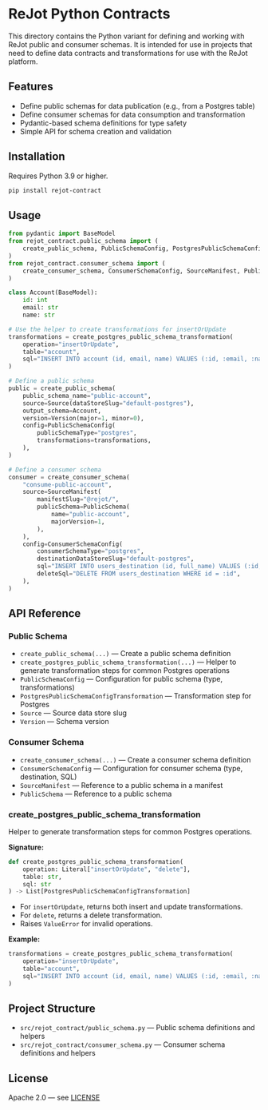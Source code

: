 # ReJot Python Contracts

This directory contains the Python variant for defining and working with ReJot public and consumer
schemas. It is intended for use in projects that need to define data contracts and transformations
for use with the ReJot platform.

## Features

- Define public schemas for data publication (e.g., from a Postgres table)
- Define consumer schemas for data consumption and transformation
- Pydantic-based schema definitions for type safety
- Simple API for schema creation and validation

## Installation

Requires Python 3.9 or higher.

```bash
pip install rejot-contract
```

## Usage

```python
from pydantic import BaseModel
from rejot_contract.public_schema import (
    create_public_schema, PublicSchemaConfig, PostgresPublicSchemaConfigTransformation, Source, Version, create_postgres_public_schema_transformation
)
from rejot_contract.consumer_schema import (
    create_consumer_schema, ConsumerSchemaConfig, SourceManifest, PublicSchema
)

class Account(BaseModel):
    id: int
    email: str
    name: str

# Use the helper to create transformations for insertOrUpdate
transformations = create_postgres_public_schema_transformation(
    operation="insertOrUpdate",
    table="account",
    sql="INSERT INTO account (id, email, name) VALUES (:id, :email, :name)",
)

# Define a public schema
public = create_public_schema(
    public_schema_name="public-account",
    source=Source(dataStoreSlug="default-postgres"),
    output_schema=Account,
    version=Version(major=1, minor=0),
    config=PublicSchemaConfig(
        publicSchemaType="postgres",
        transformations=transformations,
    ),
)

# Define a consumer schema
consumer = create_consumer_schema(
    "consume-public-account",
    source=SourceManifest(
        manifestSlug="@rejot/",
        publicSchema=PublicSchema(
            name="public-account",
            majorVersion=1,
        ),
    ),
    config=ConsumerSchemaConfig(
        consumerSchemaType="postgres",
        destinationDataStoreSlug="default-postgres",
        sql="INSERT INTO users_destination (id, full_name) VALUES (:id, :email || ' ' || :name) ON CONFLICT (id) DO UPDATE SET full_name = :email || ' ' || :name",
        deleteSql="DELETE FROM users_destination WHERE id = :id",
    ),
)
```

## API Reference

### Public Schema

- `create_public_schema(...)` — Create a public schema definition
- `create_postgres_public_schema_transformation(...)` — Helper to generate transformation steps for
  common Postgres operations
- `PublicSchemaConfig` — Configuration for public schema (type, transformations)
- `PostgresPublicSchemaConfigTransformation` — Transformation step for Postgres
- `Source` — Source data store slug
- `Version` — Schema version

### Consumer Schema

- `create_consumer_schema(...)` — Create a consumer schema definition
- `ConsumerSchemaConfig` — Configuration for consumer schema (type, destination, SQL)
- `SourceManifest` — Reference to a public schema in a manifest
- `PublicSchema` — Reference to a public schema

### create_postgres_public_schema_transformation

Helper to generate transformation steps for common Postgres operations.

**Signature:**

```python
def create_postgres_public_schema_transformation(
    operation: Literal["insertOrUpdate", "delete"],
    table: str,
    sql: str
) -> List[PostgresPublicSchemaConfigTransformation]
```

- For `insertOrUpdate`, returns both insert and update transformations.
- For `delete`, returns a delete transformation.
- Raises `ValueError` for invalid operations.

**Example:**

```python
transformations = create_postgres_public_schema_transformation(
    operation="insertOrUpdate",
    table="account",
    sql="INSERT INTO account (id, email, name) VALUES (:id, :email, :name)",
)
```

## Project Structure

- `src/rejot_contract/public_schema.py` — Public schema definitions and helpers
- `src/rejot_contract/consumer_schema.py` — Consumer schema definitions and helpers

## License

Apache 2.0 — see [LICENSE](LICENSE)
